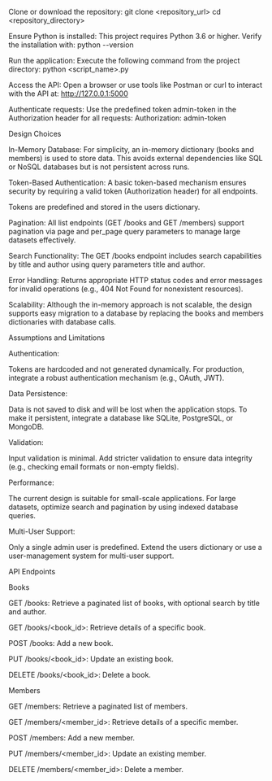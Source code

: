Clone or download the repository:
git clone <repository_url>
cd <repository_directory>

Ensure Python is installed: This project requires Python 3.6 or higher. Verify the installation with:
python --version

Run the application: Execute the following command from the project directory:
python <script_name>.py

Access the API: Open a browser or use tools like Postman or curl to interact with the API at:
http://127.0.0.1:5000

Authenticate requests: Use the predefined token admin-token in the Authorization header for all requests:
Authorization: admin-token

Design Choices

In-Memory Database:
For simplicity, an in-memory dictionary (books and members) is used to store data. This avoids external dependencies like SQL or NoSQL databases but is not persistent across runs.

Token-Based Authentication:
A basic token-based mechanism ensures security by requiring a valid token (Authorization header) for all endpoints.

Tokens are predefined and stored in the users dictionary.

Pagination:
All list endpoints (GET /books and GET /members) support pagination via page and per_page query parameters to manage large datasets effectively.

Search Functionality:
The GET /books endpoint includes search capabilities by title and author using query parameters title and author.

Error Handling:
Returns appropriate HTTP status codes and error messages for invalid operations (e.g., 404 Not Found for nonexistent resources).

Scalability:
Although the in-memory approach is not scalable, the design supports easy migration to a database by replacing the books and members dictionaries with database calls.

Assumptions and Limitations

Authentication:

Tokens are hardcoded and not generated dynamically. For production, integrate a robust authentication mechanism (e.g., OAuth, JWT).

Data Persistence:

Data is not saved to disk and will be lost when the application stops. To make it persistent, integrate a database like SQLite, PostgreSQL, or MongoDB.

Validation:

Input validation is minimal. Add stricter validation to ensure data integrity (e.g., checking email formats or non-empty fields).

Performance:

The current design is suitable for small-scale applications. For large datasets, optimize search and pagination by using indexed database queries.

Multi-User Support:

Only a single admin user is predefined. Extend the users dictionary or use a user-management system for multi-user support.

API Endpoints

Books

GET /books: Retrieve a paginated list of books, with optional search by title and author.

GET /books/<book_id>: Retrieve details of a specific book.

POST /books: Add a new book.

PUT /books/<book_id>: Update an existing book.

DELETE /books/<book_id>: Delete a book.

Members

GET /members: Retrieve a paginated list of members.

GET /members/<member_id>: Retrieve details of a specific member.

POST /members: Add a new member.

PUT /members/<member_id>: Update an existing member.

DELETE /members/<member_id>: Delete a member.
